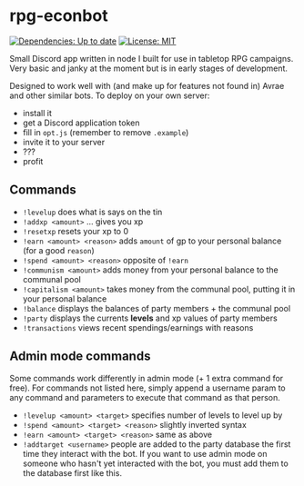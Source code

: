 # rpg-econbot
[![Dependencies: Up to date](https://david-dm.org/arcayn/rpg-econbot.svg)](https://david-dm.org/arcayn/rpg-econbot) [![License: MIT](https://img.shields.io/badge/License-MIT-green.svg)](https://opensource.org/licenses/MIT)


Small Discord app written in node I built for use in tabletop RPG campaigns. Very basic and janky at the moment but is in early stages
of development.

Designed to work well with (and make up for features not found in) Avrae and other similar bots. To deploy on your own server: 
 - install it
 - get a Discord application token 
 - fill in `opt.js` (remember to remove `.example`)
 - invite it to your server
 - ???
 - profit
 
 ## Commands
  - `!levelup` does what is says on the tin
  - `!addxp <amount>` ... gives you xp
  - `!resetxp` resets your xp to 0
  - `!earn <amount> <reason>` adds `amount` of gp to your personal balance (for a good `reason`)
  - `!spend <amount> <reason>` opposite of `!earn`
  - `!communism <amount>` adds money from your personal balance to the communal pool
  - `!capitalism <amount>` takes money from the communal pool, putting it in your personal balance
  - `!balance` displays the balances of party members + the communal pool
  - `!party` displays the currents **levels** and xp values of party members
  - `!transactions` views recent spendings/earnings with reasons
  
## Admin mode commands
Some commands work differently in admin mode (+ 1 extra command for free). For commands not listed here, simply append a username param to any 
command and parameters to execute that command as that person.
  - `!levelup <amount> <target>` specifies number of levels to level up by
  - `!spend <amount> <target> <reason>` slightly inverted syntax
  - `!earn <amount> <target> <reason>` same as above
  - `!addtarget <username>` people are added to the party database the first time they interact with the bot. If you want to use admin mode on
    someone who hasn't yet interacted with the bot, you must add them to the database first like this.
